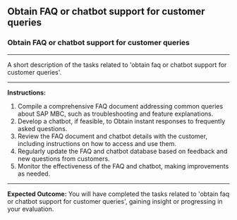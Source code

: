 ## Obtain FAQ or chatbot support for customer queries

### Obtain FAQ or chatbot support for customer queries

---
A short description of the tasks related to 'obtain faq or chatbot support for customer queries'.


---
**Instructions:**

1. Compile a comprehensive FAQ document addressing common queries about SAP MBC, such as troubleshooting and feature explanations.
2. Develop a chatbot, if feasible, to Obtain instant responses to frequently asked questions.
3. Review the FAQ document and chatbot details with the customer, including instructions on how to access and use them.
4. Regularly update the FAQ and chatbot database based on feedback and new questions from customers.
5. Monitor the effectiveness of the FAQ and chatbot, making improvements as needed.

---
**Expected Outcome:**
You will have completed the tasks related to 'obtain faq or chatbot support for customer queries', gaining insight or progressing in your evaluation.
